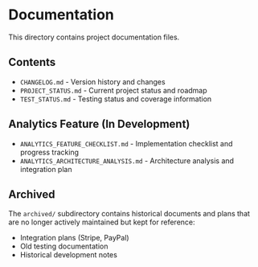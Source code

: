 # Documentation

This directory contains project documentation files.

## Contents

- `CHANGELOG.md` - Version history and changes
- `PROJECT_STATUS.md` - Current project status and roadmap
- `TEST_STATUS.md` - Testing status and coverage information

## Analytics Feature (In Development)

- `ANALYTICS_FEATURE_CHECKLIST.md` - Implementation checklist and progress tracking
- `ANALYTICS_ARCHITECTURE_ANALYSIS.md` - Architecture analysis and integration plan

## Archived

The `archived/` subdirectory contains historical documents and plans that are no longer actively maintained but kept for reference:

- Integration plans (Stripe, PayPal)
- Old testing documentation
- Historical development notes 